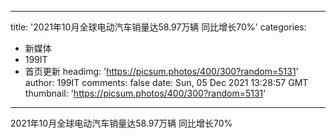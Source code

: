 
---
title: '2021年10月全球电动汽车销量达58.97万辆 同比增长70%'
categories: 
 - 新媒体
 - 199IT
 - 首页更新
headimg: 'https://picsum.photos/400/300?random=5131'
author: 199IT
comments: false
date: Sun, 05 Dec 2021 13:28:57 GMT
thumbnail: 'https://picsum.photos/400/300?random=5131'
---

<div>   
2021年10月全球电动汽车销量达58.97万辆 同比增长70%  
</div>
            